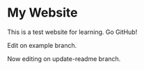 # My Website

This is a test website for learning.
Go GitHub!

Edit on example branch.

Now editing on update-readme branch.
